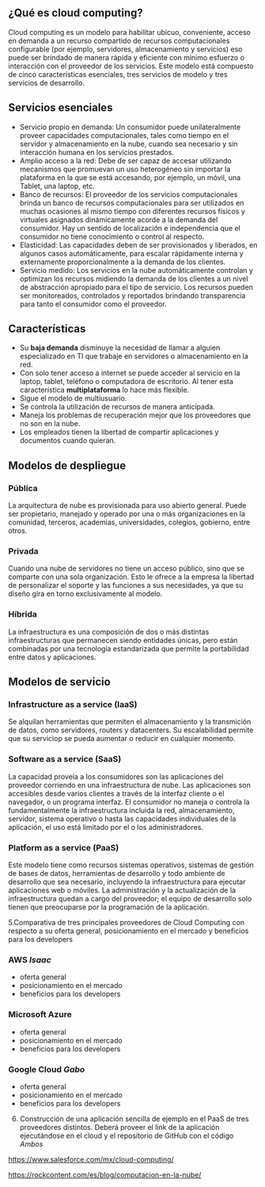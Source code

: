 ## ¿Qué es cloud computing?
Cloud computing es un modelo para habilitar ubicuo, conveniente, acceso en demanda a un recurso compartido de recursos computacionales configurable (por ejemplo, servidores, almacenamiento y servicios) eso puede ser brindado de manera rápida y eficiente con mínimo esfuerzo o interacción con el proveedor de los servicios. Este modelo está compuesto de cinco características esenciales, tres servicios de modelo y tres servicios de desarrollo.

## Servicios esenciales
* Servicio propio en demanda: Un consumidor puede unilateralmente proveer capacidades computacionales, tales como tiempo en el servidor y almacenamiento en la nube, cuando sea necesario y sin interacción humana en los servicios prestados.
* Amplio acceso a la red: Debe de ser capaz de accesar utilizando mecanismos que promuevan un uso heterogéneo sin importar la plataforma en la que se está accesando, por ejemplo, un móvil, una Tablet, una laptop, etc.  
* Banco de recursos: El proveedor de los servicios computacionales brinda un banco de recursos computacionales para ser utilizados en muchas ocasiones al mismo tiempo con diferentes recursos físicos y virtuales asignados dinámicamente acorde a la demanda del consumidor. Hay un sentido de localización e independencia que el consumidor no tiene conocimiento o control al respecto.
* Elasticidad: Las capacidades deben de ser provisionados y liberados, en algunos casos automáticamente, para escalar rápidamente interna y externamente proporcionalmente a la demanda de los clientes.
* Servicio medido: Los servicios en la nube automáticamente controlan y optimizan los recursos midiendo la demanda de los clientes a un nivel de abstracción apropiado para el tipo de servicio. Los recursos pueden ser monitoreados, controlados y reportados brindando transparencia para tanto el consumidor como el proveedor.

## Características
  - Su **baja demanda** disminuye la necesidad de llamar a alguien especializado en TI que trabaje en servidores o almacenamiento en la red.
  - Con solo tener acceso a internet se puede acceder al servicio en la laptop, tablet, teléfono o computadora de escritorio. Al tener esta característica **multiplataforma** lo hace más flexible.
  - Sigue el modelo de multiusuario.
  - Se controla la utilización de recursos de manera anticipada.
  - Maneja los problemas de recuperación mejor que los proveedores que no son en la nube.
  - Los empleados tienen la libertad de compartir aplicaciones y documentos cuando quieran.

## Modelos de despliegue
### Pública
La arquitectura de nube es provisionada para uso abierto general. Puede ser propietario, manejado y operado por una o más organizaciones en la comunidad, terceros, academias, universidades, colegios, gobierno, entre otros.
  
### Privada
Cuando una nube de servidores no tiene un acceso público, sino que se comparte con una sola organización. Esto le ofrece a la empresa la libertad de personalizar el soporte y las funciones a sus necesidades, ya que su diseño gira en torno exclusivamente al modelo.
  
### Híbrida
La infraestructura es una composición de dos o más distintas infraestructuras que permanecen siendo entidades únicas, pero están combinadas por una tecnología estandarizada que permite la portabilidad entre datos y aplicaciones.

## Modelos de servicio
### Infrastructure as a service (IaaS)
Se alquilan herramientas que permiten el almacenamiento y la transmición de datos, como servidores, routers y datacenters. Su escalabilidad permite que su serviciop se pueda aumentar o reducir en cualquier momento.

### Software as a service (SaaS)
La capacidad proveía a los consumidores son las aplicaciones del proveedor corriendo en una infraestructura de nube.  Las aplicaciones son accesibles desde varios clientes a través de la interfaz cliente o el navegador, o un programa interfaz. El consumidor no maneja o controla la fundamentalmente la infraestructura incluida la red, almacenamiento, servidor, sistema operativo o hasta las capacidades individuales de la aplicación, el uso está limitado por el o los administradores.

### Platform as a service (PaaS)
Este modelo tiene como recursos sistemas operativos, sistemas de gestión de bases de datos, herramientas de desarrollo y todo ambiente de desarrollo que sea necesario, incluyendo la infraestructura para ejecutar aplicaciones web o móviles. La administración y la actualización de la infraestructura quedan a cargo del proveedor; el equipo de desarrollo solo tienen que preocuparse por la programación de la aplicación.
  
5.Comparativa de tres principales proveedores de Cloud Computing con respecto a su oferta general, posicionamiento en el mercado y beneficios para los developers
### AWS _Isaac_
- oferta general
- posicionamiento en el mercado
- beneficios para los developers
### Microsoft Azure
- oferta general
- posicionamiento en el mercado
- beneficios para los developers
### Google Cloud _Gabo_
- oferta general
- posicionamiento en el mercado
- beneficios para los developers
6. Construcción de una aplicación sencilla de ejemplo en el PaaS de tres proveedores distintos. Deberá proveer el link de la aplicación ejecutándose en el cloud y el repositorio de GitHub con el código _Ambos_

https://www.salesforce.com/mx/cloud-computing/

https://rockcontent.com/es/blog/computacion-en-la-nube/
